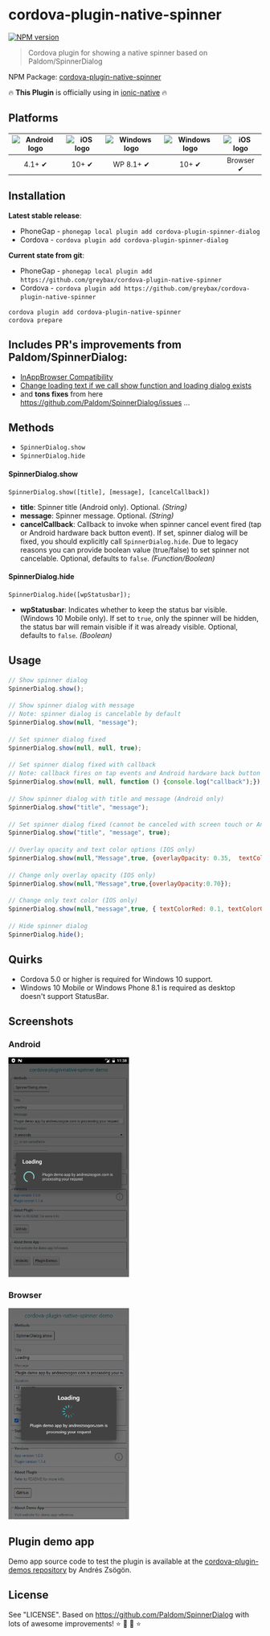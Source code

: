 # cordova-plugin-native-spinner

[![NPM version][npm-image]][npm-url]

> Cordova plugin for showing a native spinner based on Paldom/SpinnerDialog

NPM Package: [cordova-plugin-native-spinner](https://www.npmjs.com/package/cordova-plugin-native-spinner)

:fire: **This Plugin** is officially using in [ionic-native](https://ionicframework.com/docs/native/spinner-dialog/) :fire:

## Platforms
| <img src="https://upload.wikimedia.org/wikipedia/commons/thumb/3/31/Android_robot_head.svg/121px-Android_robot_head.svg.png" width="48px" height="27px" alt="Android logo"> | <img src="https://upload.wikimedia.org/wikipedia/commons/thumb/f/fa/Apple_logo_black.svg/80px-Apple_logo_black.svg.png" width="39px" height="48px" alt="iOS logo"> | <img src="https://upload.wikimedia.org/wikipedia/commons/thumb/5/5f/Windows_logo_-_2012.svg/2000px-Windows_logo_-_2012.svg.png" width="48px" height="48px" alt="Windows logo"> | <img src="https://upload.wikimedia.org/wikipedia/commons/thumb/5/5f/Windows_logo_-_2012.svg/2000px-Windows_logo_-_2012.svg.png" width="48px" height="48px" alt="Windows logo"> | <img src="https://upload.wikimedia.org/wikipedia/commons/thumb/1/18/Internet_Explorer_10%2B11_logo.svg/65px-Internet_Explorer_10%2B11_logo.svg.png" width="48px" height="48px" alt="iOS logo">
|:---:|:---:|:---:|:---:|:---:|
| 4.1+ ✔ | 10+ ✔ | WP 8.1+ ✔ | 10+ ✔ | Browser ✔ |

## Installation

**Latest stable release**: 

* PhoneGap - `phonegap local plugin add cordova-plugin-spinner-dialog`
* Cordova - `cordova plugin add cordova-plugin-spinner-dialog`

**Current state from git**:

* PhoneGap - `phonegap local plugin add https://github.com/greybax/cordova-plugin-native-spinner`
* Cordova - `cordova plugin add https://github.com/greybax/cordova-plugin-native-spinner`
```
cordova plugin add cordova-plugin-native-spinner
cordova prepare
```

## Includes PR's improvements from Paldom/SpinnerDialog:

* [InAppBrowser Compatibility](https://github.com/Paldom/SpinnerDialog/pull/34)
* [Change loading text if we call show function and loading dialog exists](https://github.com/Paldom/SpinnerDialog/pull/23)
* and **tons fixes** from here https://github.com/Paldom/SpinnerDialog/issues ...

## Methods

- `SpinnerDialog.show`
- `SpinnerDialog.hide`

#### SpinnerDialog.show

    SpinnerDialog.show([title], [message], [cancelCallback])

- __title__: Spinner title (Android only). Optional. _(String)_
- __message__: Spinner message. Optional. _(String)_
- __cancelCallback__: Callback to invoke when spinner cancel event fired (tap or Android hardware back button event). If set, spinner dialog will be fixed, you should explicitly call `SpinnerDialog.hide`. Due to legacy reasons you can provide boolean value (true/false) to set spinner not cancelable. Optional, defaults to `false`. _(Function/Boolean)_

#### SpinnerDialog.hide

    SpinnerDialog.hide([wpStatusbar]);

- __wpStatusbar__: Indicates whether to keep the status bar visible. (Windows 10 Mobile only). If set to `true`, only the spinner will be hidden, the status bar will remain visible if it was already visible. Optional, defaults to `false`. _(Boolean)_

## Usage

```javascript
// Show spinner dialog
SpinnerDialog.show();

// Show spinner dialog with message
// Note: spinner dialog is cancelable by default
SpinnerDialog.show(null, "message");

// Set spinner dialog fixed
SpinnerDialog.show(null, null, true);

// Set spinner dialog fixed with callback
// Note: callback fires on tap events and Android hardware back button click event
SpinnerDialog.show(null, null, function () {console.log("callback");});

// Show spinner dialog with title and message (Android only)
SpinnerDialog.show("title", "message");

// Set spinner dialog fixed (cannot be canceled with screen touch or Android hardware button)
SpinnerDialog.show("title", "message", true);

// Overlay opacity and text color options (IOS only)
SpinnerDialog.show(null,"Message",true, {overlayOpacity: 0.35,  textColorRed: 1, textColorGreen: 1, textColorBlue: 1}); 

// Change only overlay opacity (IOS only)
SpinnerDialog.show(null,"Message",true,{overlayOpacity:0.70});

// Change only text color (IOS only)
SpinnerDialog.show(null,"message",true, { textColorRed: 0.1, textColorGreen: 0.1, textColorBlue: 1});

// Hide spinner dialog
SpinnerDialog.hide();
```

## Quirks

* Cordova 5.0 or higher is required for Windows 10 support.
* Windows 10 Mobile or Windows Phone 8.1 is required as desktop doesn't support StatusBar.

## Screenshots

### Android

<img src="https://github.com/andreszs/cordova-plugin-demos/blob/main/com.andreszs.spinner.demo/screenshots/android/spinner-2.png?raw=true" width="240" />

### Browser

<img src="https://github.com/andreszs/cordova-plugin-demos/blob/main/com.andreszs.spinner.demo/screenshots/browser/spinner-2.png?raw=true" width="240" />

## Plugin demo app

Demo app source code to test the plugin is available at the [cordova-plugin-demos repository](https://github.com/andreszs/cordova-plugin-demos/tree/main/com.andreszs.spinner.demo "cordova-plugin-demos repository") by Andrés Zsögön.

## License
See "LICENSE".
Based on https://github.com/Paldom/SpinnerDialog with lots of awesome improvements! :star: :tada: :rocket: :star:

[npm-url]: https://npmjs.org/package/cordova-plugin-native-spinner
[npm-image]: https://img.shields.io/npm/v/cordova-plugin-native-spinner.svg
